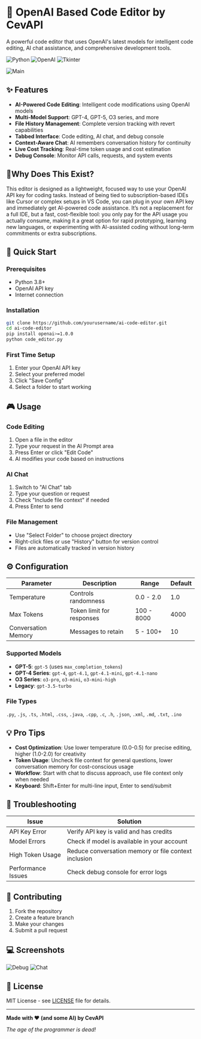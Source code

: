 # 🤖 OpenAI Based Code Editor by CevAPI

A powerful code editor that uses OpenAI's latest models for intelligent code editing, AI chat assistance, and comprehensive development tools.

![Python](https://img.shields.io/badge/Python-3.8+-blue.svg)
![OpenAI](https://img.shields.io/badge/OpenAI-API-orange.svg)
![Tkinter](https://img.shields.io/badge/Tkinter-GUI-green.svg)

![Main](https://i.imgur.com/geIi92r.png)

## ✨ Features

- **AI-Powered Code Editing**: Intelligent code modifications using OpenAI models
- **Multi-Model Support**: GPT-4, GPT-5, O3 series, and more
- **File History Management**: Complete version tracking with revert capabilities
- **Tabbed Interface**: Code editing, AI chat, and debug console
- **Context-Aware Chat**: AI remembers conversation history for continuity
- **Live Cost Tracking**: Real-time token usage and cost estimation
- **Debug Console**: Monitor API calls, requests, and system events

## 🤔Why Does This Exist?
This editor is designed as a lightweight, focused way to use your OpenAI API key for coding tasks. Instead of being tied to subscription-based IDEs like Cursor or complex setups in VS Code, you can plug in your own API key and immediately get AI-powered code assistance.
It’s not a replacement for a full IDE, but a fast, cost-flexible tool: you only pay for the API usage you actually consume, making it a great option for rapid prototyping, learning new languages, or experimenting with AI-assisted coding without long-term commitments or extra subscriptions.


## 🚀 Quick Start

### Prerequisites
- Python 3.8+
- OpenAI API key
- Internet connection

### Installation
```bash
git clone https://github.com/yourusername/ai-code-editor.git
cd ai-code-editor
pip install openai>=1.0.0
python code_editor.py
```

### First Time Setup
1. Enter your OpenAI API key
2. Select your preferred model
3. Click "Save Config"
4. Select a folder to start working

## 🎮 Usage

### **Code Editing**
1. Open a file in the editor
2. Type your request in the AI Prompt area
3. Press Enter or click "Edit Code"
4. AI modifies your code based on instructions

### **AI Chat**
1. Switch to "AI Chat" tab
2. Type your question or request
3. Check "Include file context" if needed
4. Press Enter to send

### **File Management**
- Use "Select Folder" to choose project directory
- Right-click files or use "History" button for version control
- Files are automatically tracked in version history

## ⚙️ Configuration

| Parameter | Description | Range | Default |
|-----------|-------------|-------|---------|
| Temperature | Controls randomness | 0.0 - 2.0 | 1.0 |
| Max Tokens | Token limit for responses | 100 - 8000 | 4000 |
| Conversation Memory | Messages to retain | 5 - 100+ | 10 |

### **Supported Models**
- **GPT-5**: `gpt-5` (uses `max_completion_tokens`)
- **GPT-4 Series**: `gpt-4`, `gpt-4.1`, `gpt-4.1-mini`, `gpt-4.1-nano`
- **O3 Series**: `o3-pro`, `o3-mini`, `o3-mini-high`
- **Legacy**: `gpt-3.5-turbo`

### **File Types**
`.py`, `.js`, `.ts`, `.html`, `.css`, `.java`, `.cpp`, `.c`, `.h`, `.json`, `.xml`, `.md`, `.txt`, `.ino`

## 💡 Pro Tips

- **Cost Optimization**: Use lower temperature (0.0-0.5) for precise editing, higher (1.0-2.0) for creativity
- **Token Usage**: Uncheck file context for general questions, lower conversation memory for cost-conscious usage
- **Workflow**: Start with chat to discuss approach, use file context only when needed
- **Keyboard**: Shift+Enter for multi-line input, Enter to send/submit

## 🔧 Troubleshooting

| Issue | Solution |
|-------|----------|
| API Key Error | Verify API key is valid and has credits |
| Model Errors | Check if model is available in your account |
| High Token Usage | Reduce conversation memory or file context inclusion |
| Performance Issues | Check debug console for error logs |

## 🤝 Contributing

1. Fork the repository
2. Create a feature branch
3. Make your changes
4. Submit a pull request

## 💻 Screenshots
![Debug](https://i.imgur.com/jrIWpOV.png)
![Chat](https://i.imgur.com/rlXHJI7.png)


## 📄 License

MIT License - see [LICENSE](LICENSE) file for details.

---

**Made with ❤️ (and some AI) by CevAPI**

*The age of the programmer is dead!*
